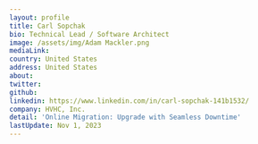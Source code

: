 ```yaml
---
layout: profile
title: Carl Sopchak
bio: Technical Lead / Software Architect
image: /assets/img/Adam Mackler.png
mediaLink: 
country: United States
address: United States
about: 
twitter: 
github: 
linkedin: https://www.linkedin.com/in/carl-sopchak-141b1532/
company: HVHC, Inc.
detail: 'Online Migration: Upgrade with Seamless Downtime'
lastUpdate: Nov 1, 2023
---
```

